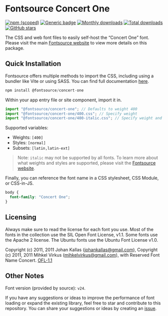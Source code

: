 # Fontsource Concert One

[![npm (scoped)](https://img.shields.io/npm/v/@fontsource/concert-one?color=brightgreen)](https://www.npmjs.com/package/@fontsource/concert-one) [![Generic badge](https://img.shields.io/badge/fontsource-passing-brightgreen)](https://github.com/fontsource/fontsource) [![Monthly downloads](https://badgen.net/npm/dm/@fontsource/concert-one)](https://github.com/fontsource/fontsource) [![Total downloads](https://badgen.net/npm/dt/@fontsource/concert-one)](https://github.com/fontsource/fontsource) [![GitHub stars](https://img.shields.io/github/stars/fontsource/fontsource.svg?style=social&label=Star)](https://github.com/fontsource/fontsource/stargazers)

The CSS and web font files to easily self-host the “Concert One” font. Please visit the main [Fontsource website](https://fontsource.org/fonts/concert-one) to view more details on this package.

## Quick Installation

Fontsource offers multiple methods to import the CSS, including using a bundler like Vite or using SASS. You can find full documentation [here](https://fontsource.org/docs/getting-started/introduction).

```javascript
npm install @fontsource/concert-one
```

Within your app entry file or site component, import it in.

```javascript
import "@fontsource/concert-one"; // Defaults to weight 400
import "@fontsource/concert-one/400.css"; // Specify weight
import "@fontsource/concert-one/400-italic.css"; // Specify weight and style
```

Supported variables:
- Weights: `[400]`
- Styles: `[normal]`
- Subsets: `[latin,latin-ext]`

> Note: `italic` may not be supported by all fonts. To learn more about what weights and styles are supported, please visit the [Fontsource website](https://fontsource.org/fonts/concert-one).

Finally, you can reference the font name in a CSS stylesheet, CSS Module, or CSS-in-JS.

```css
body {
  font-family: "Concert One";
}
```

## Licensing
Always make sure to read the license for each font you use. Most of the fonts in the collection use the SIL Open Font License, v1.1. Some fonts use the Apache 2 license. The Ubuntu fonts use the Ubuntu Font License v1.0.

Copyright (c) 2011, 2011 Johan Kallas (johankallas@gmail.com), Copyright (c) 2011, 2011 Mihkel Virkus (mihkelvirkus@gmail.com), with Reserved Font Name Concert.
[OFL-1.1](https://openfontlicense.org)

## Other Notes
Font version (provided by source): `v24`.

If you have any suggestions or ideas to improve the performance of font loading or expand the existing library, feel free to star and contribute to this repository. You can share your suggestions or ideas by creating an [issue](https://github.com/fontsource/fontsource/issues).